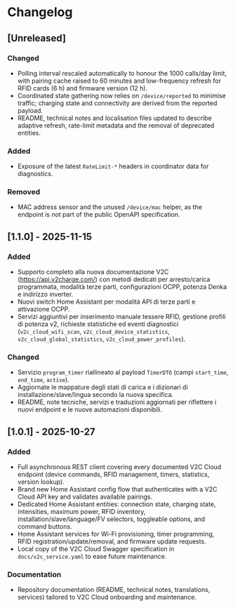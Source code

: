 # Changelog

## [Unreleased]

### Changed
- Polling interval rescaled automatically to honour the 1000 calls/day limit, with pairing cache raised to 60 minutes and low-frequency refresh for RFID cards (6 h) and firmware version (12 h).
- Coordinated state gathering now relies on `/device/reported` to minimise traffic; charging state and connectivity are derived from the reported payload.
- README, technical notes and localisation files updated to describe adaptive refresh, rate-limit metadata and the removal of deprecated entities.

### Added
- Exposure of the latest `RateLimit-*` headers in coordinator data for diagnostics.

### Removed
- MAC address sensor and the unused `/device/mac` helper, as the endpoint is not part of the public OpenAPI specification.

## [1.1.0] - 2025-11-15

### Added
- Supporto completo alla nuova documentazione V2C (https://api.v2charge.com/) con metodi dedicati per arresto/carica programmata, modalità terze parti, configurazioni OCPP, potenza Denka e indirizzo inverter.
- Nuovi switch Home Assistant per modalità API di terze parti e attivazione OCPP.
- Servizi aggiuntivi per inserimento manuale tessere RFID, gestione profili di potenza v2, richieste statistiche ed eventi diagnostici (`v2c_cloud_wifi_scan`, `v2c_cloud_device_statistics`, `v2c_cloud_global_statistics`, `v2c_cloud_power_profiles`).

### Changed
- Servizio `program_timer` riallineato al payload `TimerDTO` (campi `start_time`, `end_time`, `active`).
- Aggiornate le mappature degli stati di carica e i dizionari di installazione/slave/lingua secondo la nuova specifica.
- README, note tecniche, servizi e traduzioni aggiornati per riflettere i nuovi endpoint e le nuove automazioni disponibili.

## [1.0.1] - 2025-10-27

### Added
- Full asynchronous REST client covering every documented V2C Cloud endpoint (device commands, RFID management, timers, statistics, version lookup).
- Brand new Home Assistant config flow that authenticates with a V2C Cloud API key and validates available pairings.
- Dedicated Home Assistant entities: connection state, charging state, intensities, maximum power, RFID inventory, installation/slave/language/FV selectors, toggleable options, and command buttons.
- Home Assistant services for Wi-Fi provisioning, timer programming, RFID registration/update/removal, and firmware update requests.
- Local copy of the V2C Cloud Swagger specification in `docs/v2c_service.yaml` to ease future maintenance.

### Documentation
- Repository documentation (README, technical notes, translations, services) tailored to V2C Cloud onboarding and maintenance.
